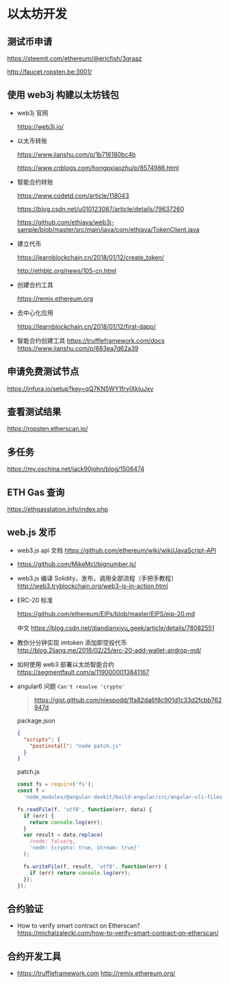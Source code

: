 # 以太坊开发

## 测试币申请

<https://steemit.com/ethereum/@ericfish/3qraaz>

<http://faucet.ropsten.be:3001/>

## 使用 web3j 构建以太坊钱包

- web3j 官网

  <https://web3j.io/>

- 以太币转账

  <https://www.jianshu.com/p/1b716180bc4b>

  <https://www.cnblogs.com/hongpxiaozhu/p/8574986.html>

- 智能合约转账

  <https://www.codetd.com/article/118043>

  <https://blog.csdn.net/u010123087/article/details/79637260>

  <https://github.com/ethjava/web3j-sample/blob/master/src/main/java/com/ethjava/TokenClient.java>

- 建立代币

  <https://learnblockchain.cn/2018/01/12/create_token/>

  <http://ethbtc.org/news/105-cn.html>

- 创建合约工具

  <https://remix.ethereum.org>

- 去中心化应用

  <https://learnblockchain.cn/2018/01/12/first-dapp/>

- 智能合约创建工具 <https://truffleframework.com/docs> <https://www.jianshu.com/p/683ea7d62a39>

## 申请免费测试节点

<https://infura.io/setup?key=qQ7KN5WY1fryIXkIuJxv>

## 查看测试结果

<https://ropsten.etherscan.io/>

## 多任务

<https://my.oschina.net/jack90john/blog/1506474>

## ETH Gas 查询

<https://ethgasstation.info/index.php>

## web.js 发币

- web3.js api 文档 <https://github.com/ethereum/wiki/wiki/JavaScript-API>

- <https://github.com/MikeMcl/bignumber.js/>

- web3.js 编译 Solidity，发布，调用全部流程（手把手教程）<http://web3.tryblockchain.org/web3-js-in-action.html>

- ERC-20 标准

  <https://github.com/ethereum/EIPs/blob/master/EIPS/eip-20.md>

  中文 <https://blog.csdn.net/diandianxiyu_geek/article/details/78082551>

- 教你分分钟实现 imtoken 添加即空投代币 <http://blog.2liang.me/2018/02/25/erc-20-add-wallet-airdrop-md/>

- 如何使用 web3 部署以太坊智能合约 <https://segmentfault.com/a/1190000013841167>

- angular6 问题 `Can't resolve 'crypto'`

  > <https://gist.github.com/niespodd/1fa82da6f8c901d1c33d2fcbb762947d>

  package.json

  ```json
  {
    "scripts": {
      "postinstall": "node patch.js"
    }
  }
  ```

  patch.js

  ```javascript
  const fs = require('fs');
  const f =
    'node_modules/@angular-devkit/build-angular/src/angular-cli-files/models/webpack-configs/browser.js';

  fs.readFile(f, 'utf8', function(err, data) {
    if (err) {
      return console.log(err);
    }
    var result = data.replace(
      /node: false/g,
      'node: {crypto: true, stream: true}'
    );

    fs.writeFile(f, result, 'utf8', function(err) {
      if (err) return console.log(err);
    });
  });
  ```

## 合约验证

- How to verify smart contract on Etherscan? <https://michalzalecki.com/how-to-verify-smart-contract-on-etherscan/>

## 合约开发工具

- <https://truffleframework.com> <http://remix.ethereum.org/>
